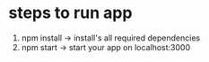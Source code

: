 # steps to run app

1. npm install   -> install's all required dependencies
2. npm start     -> start your app on localhost:3000
